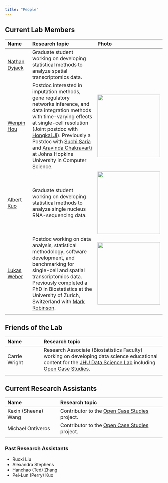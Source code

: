 ```yaml
---
title: "People"
---
```


## Current Lab Members 

| Name| Research topic | Photo |
| :---- | :---- | :---- |
| [Nathan Dyjack](https://scholar.google.com/citations?user=KXKrFoAAAAAJ) | Graduate student working on developing statistical methods to analyze spatial transcriptomics data. | | 
| [Wenpin Hou](https://twitter.com/HWenpin) | Postdoc interested in imputation methods, gene regulatory networks inference, and data integration methods with time-varying effects at single-cell resolution (Joint postdoc with [Hongkai Ji](http://www.biostat.jhsph.edu/~hji/)). Previously a Postdoc with [Suchi Saria](https://suchisaria.jhu.edu) and [Aravinda Chakravarti](https://aravindachakravartilab.org) at Johns Hopkins University in Computer Science. | <img width="200" src="/./images/wenpin_hou.jpg"> |
| [Albert Kuo](https://albertkuo.me) | Graduate student working on developing statistical methods to analyze single nucleus RNA-sequencing data. | <img width="200" src="/./images/albert_kuo.png"> | 
| [Lukas Weber](https://lmweber.github.io) | Postdoc working on data analysis, statistical methodology, software development, and benchmarking for single-cell and spatial transcriptomics data. Previously completed a PhD in Biostatistics at the University of Zurich, Switzerland with [Mark Robinson](https://robinsonlabuzh.github.io). | <img width="200" src="/./images/lukas_weber.jpg"> |
|<img width=250/>|<img width=600/>|<img width=200/>|

## Friends of the Lab

| Name| Research topic |
| :---- | :---- | 
| Carrie Wright | Research Associate (Biostatistics Faculty) working on developing data science educational content for the [JHU Data Science Lab](https://jhudatascience.org) including [Open Case Studies](https://opencasestudies.github.io). |
|<img width=250/>|<img width=600/>|


## Current Research Assistants 

| Name| Research topic |
| :---- | :---- | 
| Kexin (Sheena) Wang | Contributor to the [Open Case Studies](https://opencasestudies.github.io) project. |
|Michael Ontiveros | Contributor to the [Open Case Studies](https://opencasestudies.github.io) project. |
|<img width=250/>|<img width=600/>|


### Past Research Assistants 

- Ruoxi Liu
- Alexandra Stephens
- Hanchao (Ted) Zhang
- Pei-Lun (Perry) Kuo



